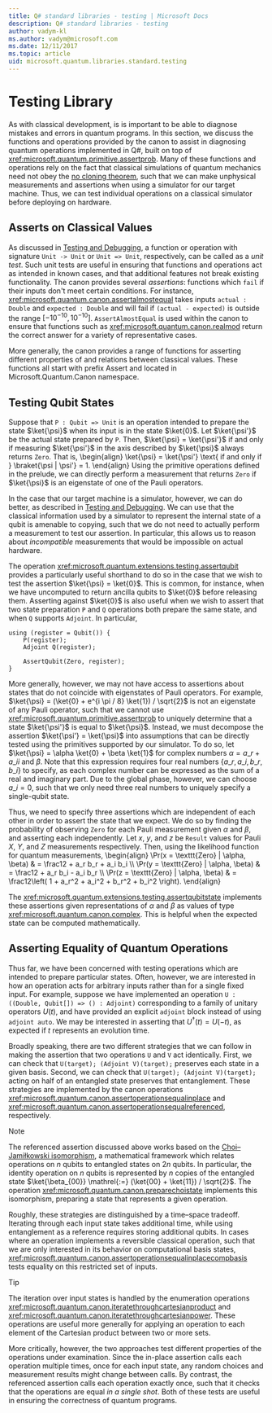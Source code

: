 ```yaml
---
title: Q# standard libraries - testing | Microsoft Docs
description: Q# standard libraries - testing
author: vadym-kl
ms.author: vadym@microsoft.com
ms.date: 12/11/2017
ms.topic: article
uid: microsoft.quantum.libraries.standard.testing
---
```


# Testing Library #

As with classical development, is is important to be able to diagnose mistakes and errors in quantum programs.
In this section, we discuss the functions and operations provided by the canon to assist in diagnosing quantum operations implemented in Q#, built on top of <xref:microsoft.quantum.primitive.assertprob>.
Many of these functions and operations rely on the fact that classical simulations of quantum mechanics need not obey the [no cloning theorem](https://arxiv.org/pdf/quant-ph/9607018.pdf), such that we can make unphysical measurements and assertions when using a simulator for our target machine.
Thus, we can test individual operations on a classical simulator before deploying on hardware.

## Asserts on Classical Values ##

As discussed in [Testing and Debugging](xref:microsoft.quantum.techniques.testing-and-debugging), a function or operation with signature `Unit -> Unit` or `Unit => Unit`, respectively, can be called as a *unit test*.
Such unit tests are useful in ensuring that functions and operations act as intended in known cases, and that additional features not break existing functionality.
The canon provides several *assertions*: functions which `fail` if their inputs don't meet certain conditions.
For instance, <xref:microsoft.quantum.canon.assertalmostequal> takes inputs `actual : Double` and `expected : Double` and will fail if `(actual - expected)` is outside the range $[-10^{-10}, 10^{-10}]$.
`AssertAlmostEqual` is used within the canon to ensure that functions such as <xref:microsoft.quantum.canon.realmod> return the correct answer for a variety of representative cases.

More generally, the canon provides a range of functions for asserting different properties of and relations between
classical values.
These functions all start with prefix Assert and located in Microsoft.Quantum.Canon namespace.

## Testing Qubit States ##

Suppose that `P : Qubit => Unit` is an operation intended to prepare the state $\ket{\psi}$ when its input is in the state $\ket{0}$.
Let $\ket{\psi'}$ be the actual state prepared by `P`.
Then, $\ket{\psi} = \ket{\psi'}$ if and only if measuring $\ket{\psi'}$ in the axis described by $\ket{\psi}$ always returns `Zero`.
That is,
\begin{align}
    \ket{\psi} = \ket{\psi'} \text{ if and only if } \braket{\psi | \psi'} = 1.
\end{align}
Using the primitive operations defined in the prelude, we can directly perform a measurement that returns `Zero` if $\ket{\psi}$ is an eigenstate of one of the Pauli operators.

In the case that our target machine is a simulator, however, we can do better, as described in [Testing and Debugging](xref:microsoft.quantum.techniques.testing-and-debugging).
We can use that the classical information used by a simulator to represent the internal state of a qubit is amenable to copying, such that we do not need to actually perform a measurement to test our assertion.
In particular, this allows us to reason about *incompatible* measurements that would be impossible on actual hardware.

The operation <xref:microsoft.quantum.extensions.testing.assertqubit> provides a particularly useful shorthand to do so in the case that we wish to test the assertion $\ket{\psi} = \ket{0}$.
This is common, for instance, when we have uncomputed to return ancilla qubits to $\ket{0}$ before releasing them.
Asserting against $\ket{0}$ is also useful when we wish to assert that two state preparation `P` and `Q` operations both prepare the same state, and when `Q` supports `Adjoint`.
In particular,

```qsharp
using (register = Qubit()) {
    P(register);
    Adjoint Q(register);

    AssertQubit(Zero, register);
}
```

More generally, however, we may not have access to assertions about states that do not coincide with eigenstates of Pauli operators.
For example, $\ket{\psi} = (\ket{0} + e^{i \pi / 8} \ket{1}) / \sqrt{2}$ is not an eigenstate of any Pauli operator, such that we cannot use <xref:microsoft.quantum.primitive.assertprob> to uniquely determine that a state $\ket{\psi'}$ is equal to $\ket{\psi}$.
Instead, we must decompose the assertion $\ket{\psi'} = \ket{\psi}$ into assumptions that can be directly tested using  the primitives supported by our simulator.
To do so, let $\ket{\psi} = \alpha \ket{0} + \beta \ket{1}$ for complex numbers $\alpha = a\_r + a\_i i$ and $\beta$.
Note that this expression requires four real numbers $\{a\_r, a\_i, b\_r, b\_i\}$ to specify, as each complex number can be expressed as the sum of a real and imaginary part.
Due to the global phase, however, we can choose $a\_i = 0$, such that we only need three real numbers to uniquely specify a single-qubit state.

Thus, we need to specify three assertions which are independent of each other in order to assert the state that we expect.
We do so by finding the probability of observing `Zero` for each Pauli measurement given $\alpha$ and $\beta$, and asserting each independently.
Let $x$, $y$, and $z$ be `Result` values for Pauli $X$, $Y$, and $Z$ measurements respectively.
Then, using the likelihood function for quantum measurements,
\begin{align}
    \Pr(x = \texttt{Zero} | \alpha, \beta) & = \frac12 + a\_r b\_r + a\_i b\_i \\\\
    \Pr(y = \texttt{Zero} | \alpha, \beta) & = \frac12 + a\_r b\_i - a\_i b\_r \\\\
    \Pr(z = \texttt{Zero} | \alpha, \beta) &
        = \frac12\left(
            1 + a\_r^2 + a\_i^2 + b\_r^2 + b\_i^2
        \right).
\end{align}

The <xref:microsoft.quantum.extensions.testing.assertqubitstate> implements these assertions given representations of $\alpha$ and $\beta$ as values of type <xref:microsoft.quantum.canon.complex>.
This is helpful when the expected state can be computed mathematically.

## Asserting Equality of Quantum Operations ##

Thus far, we have been concerned with testing operations which are intended to prepare particular states.
Often, however, we are interested in how an operation acts for arbitrary inputs rather than for a single fixed input.
For example, suppose we have implemented an operation `U : ((Double, Qubit[]) => () : Adjoint)` corresponding to a family of unitary operators $U(t)$, and have provided an explicit `adjoint` block instead of using `adjoint auto`.
We may be interested in asserting that $U^\dagger(t) = U(-t)$, as expected if $t$ represents an evolution time.

Broadly speaking, there are two different strategies that we can follow in making the assertion that two operations `U` and `V` act identically.
First, we can check that `U(target); (Adjoint V)(target);` preserves each state in a given basis.
Second, we can check that `U(target); (Adjoint V)(target);` acting on half of an entangled state preserves that entanglement.
These strategies are implemented by the canon operations <xref:microsoft.quantum.canon.assertoperationsequalinplace> and <xref:microsoft.quantum.canon.assertoperationsequalreferenced>, respectively.

> [!NOTE]
> The referenced assertion discussed above works based on the [Choi–Jamiłkowski isomorphism](https://en.wikipedia.org/wiki/Channel-state_duality), a mathematical framework which relates operations on $n$ qubits to entangled states on $2n$ qubits.
> In particular, the identity operation on $n$ qubits is represented by $n$ copies of the entangled state $\ket{\beta_{00}} \mathrel{:=} (\ket{00} + \ket{11}) / \sqrt{2}$.
> The operation <xref:microsoft.quantum.canon.preparechoistate> implements this isomorphism, preparing a state that represents a given operation.

Roughly, these strategies are distinguished by a time–space tradeoff.
Iterating through each input state takes additional time, while using entanglement as a reference requires storing additional qubits.
In cases where an operation implements a reversible classical operation, such that we are only interested in its behavior on computational basis states, <xref:microsoft.quantum.canon.assertoperationsequalinplacecompbasis> tests equality on this restricted set of inputs.

> [!TIP]
> The iteration over input states is handled by the enumeration operations <xref:microsoft.quantum.canon.iteratethroughcartesianproduct> and <xref:microsoft.quantum.canon.iteratethroughcartesianpower>.
> These operations are useful more generally for applying an operation to each element of the Cartesian product between two or more sets.

More critically, however, the two approaches test different properties of the operations under examination.
Since the in-place assertion calls each operation multiple times, once for each input state, any random choices and measurement results might change between calls.
By contrast, the referenced assertion calls each operation exactly once, such that it checks that the operations are equal *in a single shot*.
Both of these tests are useful in ensuring the correctness of quantum programs.

